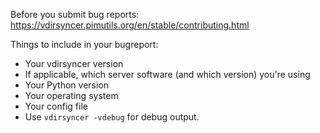 Before you submit bug reports: https://vdirsyncer.pimutils.org/en/stable/contributing.html

Things to include in your bugreport:

* Your vdirsyncer version
* If applicable, which server software (and which version) you're using
* Your Python version
* Your operating system
* Your config file
* Use `vdirsyncer -vdebug` for debug output.
